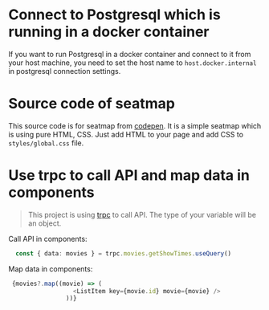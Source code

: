 # Connect to Postgresql which is running in a docker container
If you want to run Postgresql in a docker container and connect to it from your host machine, you need to set the host name to `host.docker.internal` in postgresql connection settings.

# Source code of seatmap
This source code is for seatmap from [codepen](https://codepen.io/priteshchandra/pen/voZdgq). It is a simple seatmap which is using pure HTML, CSS.
Just add HTML to your page and add CSS to `styles/global.css` file.

# Use trpc to call API and map data in components
> This project is using [trpc](https://trpc.io/) to call API. The type of your variable will be an object.

Call API in components:
```ts
  const { data: movies } = trpc.movies.getShowTimes.useQuery()
```
Map data in components:
```ts
 {movies?.map((movie) => (
                  <ListItem key={movie.id} movie={movie} />
                ))}
```
